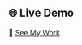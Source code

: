 ## 🌐 Live Demo

🔗 [See My Work](https://tejaschorge.github.io/StyleLogic-Snips/Unit-Converter-tool)


